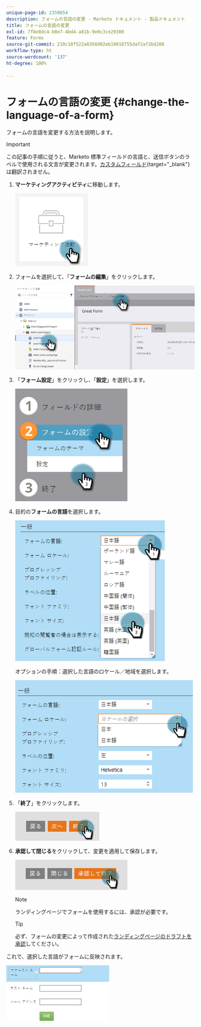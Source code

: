 ```yaml
---
unique-page-id: 2359654
description: フォームの言語の変更 - Marketo ドキュメント - 製品ドキュメント
title: フォームの言語の変更
exl-id: 7f8e8dc4-b0e7-4bd4-a81b-9e0c3ce29300
feature: Forms
source-git-commit: 210c18f522a8358d02eb19018755daf2af2bd280
workflow-type: ht
source-wordcount: '137'
ht-degree: 100%

---
```


# フォームの言語の変更 {#change-the-language-of-a-form}

フォームの言語を変更する方法を説明します。

>[!IMPORTANT]
>
>この記事の手順に従うと、Marketo 標準フィールドの言語と、送信ボタンのラベルで使用される文言が変更されます。[カスタムフィールド](/help/marketo/product-docs/administration/field-management/create-a-custom-field-in-marketo.md){target="_blank"}は翻訳されません。

1. **マーケティングアクティビティ**&#x200B;に移動します。

   ![](assets/change-the-language-of-a-form-1.png)

1. フォームを選択して、「**フォームの編集**」をクリックします。

   ![](assets/change-the-language-of-a-form-2.png)

1. 「**フォーム設定**」をクリックし、「**設定**」を選択します。

   ![](assets/change-the-language-of-a-form-3.png)

1. 目的の&#x200B;**フォームの言語**&#x200B;を選択します。

   ![](assets/change-the-language-of-a-form-4.png)

   オプションの手順：選択した言語のロケール／地域を選択します。

   ![](assets/change-the-language-of-a-form-5.png)

1. 「**終了**」をクリックします。

   ![](assets/change-the-language-of-a-form-6.png)

1. **承認して閉じる**&#x200B;をクリックして、変更を適用して保存します。

   ![](assets/change-the-language-of-a-form-7.png)

   >[!NOTE]
   >
   >ランディングページでフォームを使用するには、承認が必要です。

   >[!TIP]
   >
   >必ず、フォームの変更によって作成された[ランディングページのドラフトを承認](/help/marketo/product-docs/demand-generation/landing-pages/understanding-landing-pages/approve-unapprove-or-delete-a-landing-page.md)してください。

これで、選択した言語がフォームに反映されます。

![](assets/change-the-language-of-a-form-8.png)

